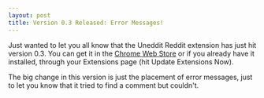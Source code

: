 ```yaml
---
layout: post
title: Version 0.3 Released: Error Messages!
---
```

Just wanted to let you all know that the Uneddit Reddit extension has just hit version 0.3. You can get it in the [Chrome Web Store](https://chrome.google.com/webstore/detail/uneddit-reddit/akibhpdlinfcelalimeibjcdolmfifel/related) or if you already have it installed, through your Extensions page (hit Update Extensions Now).

The big change in this version is just the placement of error messages, just to let you know that it tried to find a comment but couldn't.
